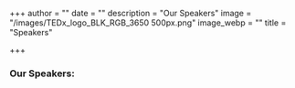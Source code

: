 +++
author = ""
date = ""
description = "Our Speakers"
image = "/images/TEDx_logo_BLK_RGB_3650 500px.png"
image_webp = ""
title = "Speakers"

+++
### Our Speakers: